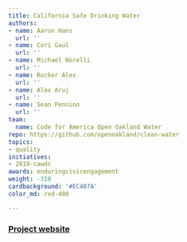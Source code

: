 ```yaml
---
title: California Safe Drinking Water
authors:
- name: Aaron Hans
  url: ''
- name: Cori Gaul
  url: ''
- name: Michael Norelli
  url: ''
- name: Rucker Alex
  url: ''
- name: Alex Aruj
  url: ''
- name: Sean Pennino
  url: ''
team: 
  name: Code for America Open Oakland Water
repo: https://github.com/openoakland/clean-water
topics:
- quality
initiatives:
- 2019-cawdc
awards: enduringcivicengagement
weight: -310
cardbackground: '#EC407A'
color_md: red-400

---
```


### [Project website](http://water.openoakland.org/)




